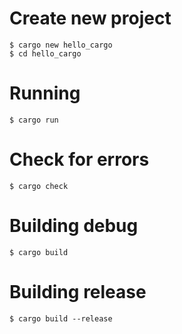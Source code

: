 # Create new project

```
$ cargo new hello_cargo
$ cd hello_cargo
```

# Running

```
$ cargo run
```

# Check for errors

```
$ cargo check
```

# Building debug

```
$ cargo build
```

# Building release

```
$ cargo build --release
```

